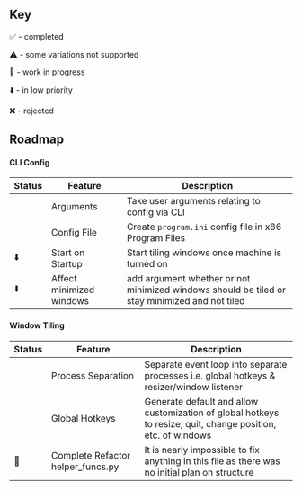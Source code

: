 ## Key

✅ - completed

⚠️ - some variations not supported

🏃‍ - work in progress

⬇️ - in low priority

❌ - rejected

## Roadmap

#### CLI Config

| Status | Feature          | Description                                                                      |
|--------|------------------|-----------------------------------------------------------|
|        | Arguments           | Take user arguments relating to config via CLI            |
|        | Config File           | Create ``program.ini`` config file in x86 Program Files |
|⬇️      | Start on Startup   | Start tiling windows once machine is turned on         |
|⬇️      | Affect minimized windows | add argument whether or not minimized windows should be tiled or stay minimized and not tiled|

#### Window Tiling

| Status | Feature          | Description                                                                      |
|--------|---------------------|-----------------------------------------------------------|
|        | Process Separation   | Separate event loop into separate processes i.e. global hotkeys & resizer/window listener|
|        | Global Hotkeys         |Generate default and allow customization of global hotkeys to resize, quit, change position, etc. of windows |
|🏃      | Complete Refactor helper_funcs.py| It is nearly impossible to fix anything in this file as there was no initial plan on structure|